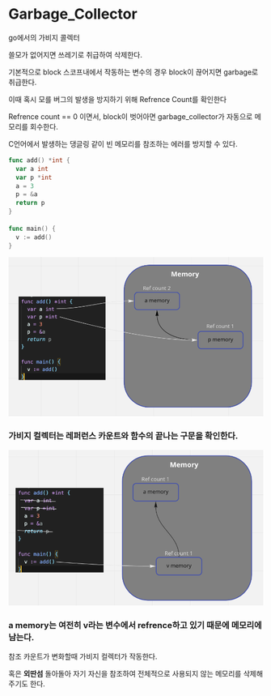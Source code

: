 # Garbage_Collector

go에서의 가비지 콜렉터

쓸모가 없어지면 쓰레기로 취급하여 삭제한다.

기본적으로 block 스코프내에서 작동하는 변수의 경우 block이 끊어지면 garbage로 취급한다.

이때 혹시 모를 버그의 발생을 방지하기 위해 Refrence Count를 확인한다

Refrence count == 0 이면서, block이 벗어아면 garbage_collector가 자동으로 메모리를 회수한다.

C언어에서 발생하는 댕글링 같이 빈 메모리를 참조하는 에러를 방지할 수 있다.

```go
func add() *int {
  var a int
  var p *int
  a = 3
  p = &a
  return p
}

func main() {
  v := add()
}
```

![garbage_collector](./src/garbage.png)

### 가비지 컬렉터는 레퍼런스 카운트와 함수의 끝나는 구문을 확인한다.

![garbage_collector](./src/garbage2.png)

### a memory는 여전히 v라는 변수에서 refrence하고 있기 때문에 메모리에 남는다.

참조 카운트가 변화할때 가비지 컬렉터가 작동한다.

혹은 **외딴섬** 돌아돌아 자기 자신을 참조하여 전체적으로 사용되지 않는 메모리를 삭제해주기도 한다.

